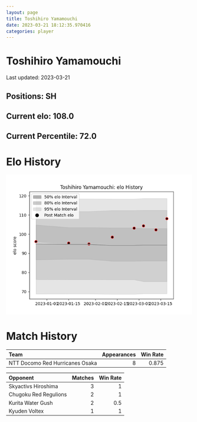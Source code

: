 ```yaml
---  
layout: page  
title: Toshihiro Yamamouchi  
date: 2023-03-21 18:12:35.970416  
categories: player  
---
```

# Toshihiro Yamamouchi


Last updated: 2023-03-21
## Positions: SH

## Current elo: 108.0

## Current Percentile: 72.0

# Elo History


![elo history](history_ToshihiroYamamouchi.png)
# Match History


| Team                            |   Appearances |   Win Rate |
|:--------------------------------|--------------:|-----------:|
| NTT Docomo Red Hurricanes Osaka |             8 |      0.875 |

| Opponent              |   Matches |   Win Rate |
|:----------------------|----------:|-----------:|
| Skyactivs Hiroshima   |         3 |        1   |
| Chugoku Red Regulions |         2 |        1   |
| Kurita Water Gush     |         2 |        0.5 |
| Kyuden Voltex         |         1 |        1   |